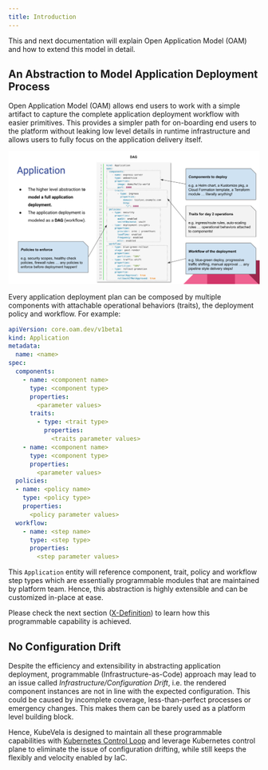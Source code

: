 ```yaml
---
title: Introduction
---
```


This and next documentation will explain Open Application Model (OAM) and how to extend this model in detail.

## An Abstraction to Model Application Deployment Process

Open Application Model (OAM) allows end users to work with a simple artifact to capture the complete application deployment workflow with easier primitives. This provides a simpler path for on-boarding end users to the platform without leaking low level details in runtime infrastructure and allows users to fully focus on the application delivery itself.

![alt](../../resources/model.png)

Every application deployment plan can be composed by multiple components with attachable operational behaviors (traits), the deployment policy and workflow. For example:

```yaml
apiVersion: core.oam.dev/v1beta1
kind: Application
metadata:
  name: <name>
spec:
  components:
    - name: <component name>
      type: <component type>
      properties:
        <parameter values>
      traits:
        - type: <trait type>
          properties:
            <traits parameter values>
    - name: <component name>
      type: <component type>
      properties:
        <parameter values>
  policies:
  - name: <policy name>
    type: <policy type>
    properties:
      <policy parameter values>
  workflow:
    - name: <step name>
      type: <step type>
      properties:
        <step parameter values>   
```

This `Application` entity will reference component, trait, policy and workflow step types which are essentially programmable modules that are maintained by platform team. Hence, this abstraction is highly extensible and can be customized in-place at ease.

Please check the next section ([X-Definition](./x-definition.md)) to learn how this programmable capability is achieved.

## No Configuration Drift

Despite the efficiency and extensibility in abstracting application deployment, programmable (Infrastructure-as-Code) approach may lead to an issue called *Infrastructure/Configuration Drift*, i.e. the rendered component instances are not in line with the expected configuration. This could be caused by incomplete coverage, less-than-perfect processes or emergency changes. This makes them can be barely used as a platform level building block.

Hence, KubeVela is designed to maintain all these programmable capabilities with [Kubernetes Control Loop](https://kubernetes.io/docs/concepts/architecture/controller/) and leverage Kubernetes control plane to eliminate the issue of configuration drifting, while still keeps the flexibly and velocity enabled by IaC.
